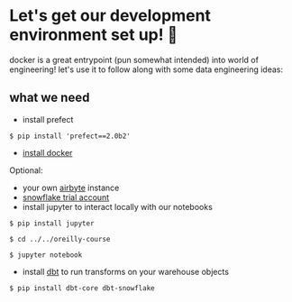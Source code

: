 # Let's get our development environment set up! 🚀

docker is a great entrypoint (pun somewhat intended) into world of engineering! let's use it to follow along with some data engineering ideas:

## what we need
- install prefect
```console
$ pip install 'prefect==2.0b2'
```

- [install docker](https://docs.docker.com/engine/install/)


Optional:

- your own [airbyte](https://docs.airbyte.com/#quick-start) instance
- [snowflake trial account](https://signup.snowflake.com)
- install jupyter to interact locally with our notebooks
```console
$ pip install jupyter

$ cd ../../oreilly-course

$ jupyter notebook
```
- install [dbt](https://docs.getdbt.com/dbt-cli/install/overview) to run transforms on your warehouse objects

```console
$ pip install dbt-core dbt-snowflake
```